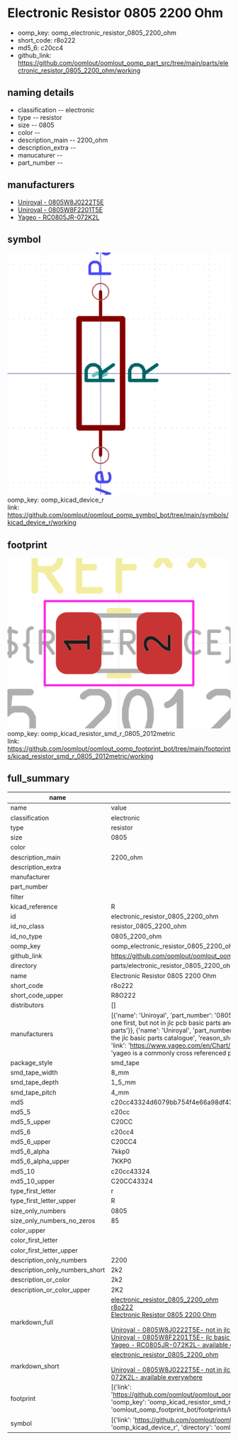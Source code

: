 # Electronic Resistor 0805 2200 Ohm

  
* oomp_key: oomp_electronic_resistor_0805_2200_ohm 
* short_code: r8o222
* md5_6: c20cc4  
* github_link: https://github.com/oomlout/oomlout_oomp_part_src/tree/main/parts/electronic_resistor_0805_2200_ohm/working  
## naming details
* classification -- electronic
* type -- resistor
* size -- 0805
* color -- 
* description_main -- 2200_ohm
* description_extra -- 
* manucaturer -- 
* part_number -- 


## manufacturers
* [Uniroyal - 0805W8J0222T5E]()  
* [Uniroyal - 0805W8F2201T5E]()  
* [Yageo - RC0805JR-072K2L](https://www.yageo.com/en/Chart/Download/pdf/RC0805JR-072K2L)  

## symbol

![](symbol/0/working/working_600.png)  
oomp_key: oomp_kicad_device_r  
link: https://github.com/oomlout/oomlout_oomp_symbol_bot/tree/main/symbols/kicad_device_r/working  

## footprint

![](footprint/0/working/working_600.png)  
oomp_key: oomp_kicad_resistor_smd_r_0805_2012metric  
link: https://github.com/oomlout/oomlout_oomp_footprint_bot/tree/main/footprints/kicad_resistor_smd_r_0805_2012metric/working  

## full_summary
| name | value | 
| --- | --- | 
| name | value | 
| classification | electronic | 
| type | resistor | 
| size | 0805 | 
| color |  | 
| description_main | 2200_ohm | 
| description_extra |  | 
| manufacturer |  | 
| part_number |  | 
| filter |  | 
| kicad_reference | R | 
| id | electronic_resistor_0805_2200_ohm | 
| id_no_class | resistor_0805_2200_ohm | 
| id_no_type | 0805_2200_ohm | 
| oomp_key | oomp_electronic_resistor_0805_2200_ohm | 
| github_link | https://github.com/oomlout/oomlout_oomp_part_src/tree/main/parts/electronic_resistor_0805_2200_ohm/working | 
| directory | parts/electronic_resistor_0805_2200_ohm | 
| name | Electronic Resistor 0805 2200 Ohm | 
| short_code | r8o222 | 
| short_code_upper | R8O222 | 
| distributors | [] | 
| manufacturers | [{'name': 'Uniroyal', 'part_number': '0805W8J0222T5E', 'link': '', 'id': 'manufacturer_uniroyal', 'note': {'reason': 'did this one first, but not in jlc pcb basic parts and 1 percent are and they are the same price', 'reason_short': 'not in jlc basic parts'}}, {'name': 'Uniroyal', 'part_number': '0805W8F2201T5E', 'link': '', 'id': 'manufacturer_uniroyal', 'note': {'reason': 'in the jlc basic parts catalogue', 'reason_short': 'jlc basic part'}}, {'name': 'Yageo', 'part_number': 'RC0805JR-072K2L', 'link': 'https://www.yageo.com/en/Chart/Download/pdf/RC0805JR-072K2L', 'id': 'manufacturer_yageo', 'note': {'reason': 'yageo is a commonly cross referenced part number', 'reason_short': 'available everywhere'}}] | 
| package_style | smd_tape | 
| smd_tape_width | 8_mm | 
| smd_tape_depth | 1_5_mm | 
| smd_tape_pitch | 4_mm | 
| md5 | c20cc43324d6079bb754f4e66a98df43 | 
| md5_5 | c20cc | 
| md5_5_upper | C20CC | 
| md5_6 | c20cc4 | 
| md5_6_upper | C20CC4 | 
| md5_6_alpha | 7kkp0 | 
| md5_6_alpha_upper | 7KKP0 | 
| md5_10 | c20cc43324 | 
| md5_10_upper | C20CC43324 | 
| type_first_letter | r | 
| type_first_letter_upper | R | 
| size_only_numbers | 0805 | 
| size_only_numbers_no_zeros | 85 | 
| color_upper |  | 
| color_first_letter |  | 
| color_first_letter_upper |  | 
| description_only_numbers | 2200 | 
| description_only_numbers_short | 2k2 | 
| description_or_color | 2k2 | 
| description_or_color_upper | 2K2 | 
| markdown_full | [electronic_resistor_0805_2200_ohm](https://github.com/oomlout/oomlout_oomp_part_src/tree/main/parts/electronic_resistor_0805_2200_ohm/working)<br>[r8o222](https://github.com/oomlout/oomlout_oomp_part_src/tree/main/parts/electronic_resistor_0805_2200_ohm/working)<br>[Electronic Resistor 0805 2200 Ohm](https://github.com/oomlout/oomlout_oomp_part_src/tree/main/parts/electronic_resistor_0805_2200_ohm/working)<br><br>[Uniroyal - 0805W8J0222T5E- not in jlc basic parts]() [(L)  ](https://www.lcsc.com/search?q=0805W8J0222T5E)[(D)  ](https://www.digikey.com/en/products?keywords=0805W8J0222T5E)[(M)  ](https://www.mouser.com/Search/Refine?Keyword=0805W8J0222T5E)[(N)  ](https://www.newark.com/search?st=0805W8J0222T5E)[(SZ)  ](https://so.szlcsc.com/global.html?k=0805W8J0222T5E)<br>[Uniroyal - 0805W8F2201T5E- jlc basic part]() [(L)  ](https://www.lcsc.com/search?q=0805W8F2201T5E)[(D)  ](https://www.digikey.com/en/products?keywords=0805W8F2201T5E)[(M)  ](https://www.mouser.com/Search/Refine?Keyword=0805W8F2201T5E)[(N)  ](https://www.newark.com/search?st=0805W8F2201T5E)[(SZ)  ](https://so.szlcsc.com/global.html?k=0805W8F2201T5E)<br>[Yageo - RC0805JR-072K2L- available everywhere](https://www.yageo.com/en/Chart/Download/pdf/RC0805JR-072K2L) [(L)  ](https://www.lcsc.com/search?q=RC0805JR-072K2L)[(D)  ](https://www.digikey.com/en/products?keywords=RC0805JR-072K2L)[(M)  ](https://www.mouser.com/Search/Refine?Keyword=RC0805JR-072K2L)[(N)  ](https://www.newark.com/search?st=RC0805JR-072K2L)[(SZ)  ](https://so.szlcsc.com/global.html?k=RC0805JR-072K2L)<br> | 
| markdown_short | [electronic_resistor_0805_2200_ohm](https://github.com/oomlout/oomlout_oomp_part_src/tree/main/parts/electronic_resistor_0805_2200_ohm/working)<br><br>[Uniroyal - 0805W8J0222T5E- not in jlc basic parts]()[Uniroyal - 0805W8F2201T5E- jlc basic part]()[Yageo - RC0805JR-072K2L- available everywhere](https://www.yageo.com/en/Chart/Download/pdf/RC0805JR-072K2L) | 
| footprint | [{'link': 'https://github.com/oomlout/oomlout_oomp_footprint_bot/tree/main/foootprntss/kicad_resistor_smd_r_0805_2012metric', 'oomp_key': 'oomp_kicad_resistor_smd_r_0805_2012metric', 'directory': 'oomlout_oomp_footprint_bot/footprints/kicad_resistor_smd_r_0805_2012metric//working/working.kicad_mod'}] | 
| symbol | [{'link': 'https://github.com/oomlout/oomlout_oomp_symbol_bot/tree/main/symbols/kicad_device_r', 'oomp_key': 'oomp_kicad_device_r', 'directory': 'oomlout_oomp_symbol_bot/symbols/kicad_device_r//working/working.kicad_sym'}] | 
